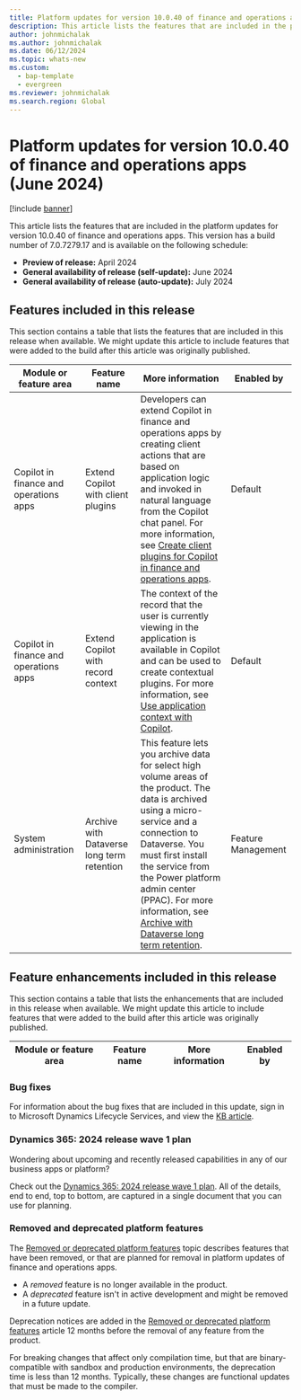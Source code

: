 ```yaml
---
title: Platform updates for version 10.0.40 of finance and operations apps (June 2024)
description: This article lists the features that are included in the platform updates for version 10.0.40 of finance and operations apps.
author: johnmichalak
ms.author: johnmichalak
ms.date: 06/12/2024
ms.topic: whats-new
ms.custom: 
  - bap-template
  - evergreen
ms.reviewer: johnmichalak
ms.search.region: Global
---
```

# Platform updates for version 10.0.40 of finance and operations apps (June 2024)

[!include [banner](../includes/banner.md)]

This article lists the features that are included in the platform updates for version 10.0.40 of finance and operations apps. This version has a build number of 7.0.7279.17 and is available on the following schedule:

- **Preview of release:** April 2024
- **General availability of release (self-update):** June 2024
- **General availability of release (auto-update):** July 2024

## Features included in this release

This section contains a table that lists the features that are included in this release when available. We might update this article to include features that were added to the build after this article was originally published.

| Module or feature area | Feature name | More information | Enabled by |
|---|---|---|---|
| Copilot in finance and operations apps | Extend Copilot with client plugins | Developers can extend Copilot in finance and operations apps by creating client actions that are based on application logic and invoked in natural language from the Copilot chat panel. For more information, see [Create client plugins for Copilot in finance and operations apps](../../dev-itpro/copilot/copilot-client-plugins.md). | Default |
| Copilot in finance and operations apps | Extend Copilot with record context | The context of the record that the user is currently viewing in the application is available in Copilot and can be used to create contextual plugins. For more information, see [Use application context with Copilot](../../dev-itpro/copilot/copilot-application-context.md). | Default |
| System administration | Archive with Dataverse long term retention | This feature lets you archive data for select high volume areas of the product. The data is archived using a micro-service and a connection to Dataverse. You must first install the service from the Power platform admin center (PPAC).  For more information, see [Archive with Dataverse long term retention](../../dev-itpro/sysadmin/archive-data.md). | Feature Management |

## Feature enhancements included in this release

This section contains a table that lists the enhancements that are included in this release when available. We might update this article to include features that were added to the build after this article was originally published.

| Module or feature area | Feature name | More information | Enabled by |
|---|---|---|---|

### Bug fixes

For information about the bug fixes that are included in this update, sign in to Microsoft Dynamics Lifecycle Services, and view the [KB article](https://fix.lcs.dynamics.com/Issue/Details?bugId=932660).

### Dynamics 365: 2024 release wave 1 plan

Wondering about upcoming and recently released capabilities in any of our business apps or platform?

Check out the [Dynamics 365: 2024 release wave 1 plan](/dynamics365/release-plan/2024wave1/). All of the details, end to end, top to bottom, are captured in a single document that you can use for planning.

### Removed and deprecated platform features

The [Removed or deprecated platform features](../../fin-ops/get-started/removed-deprecated-features-platform-updates.md) topic describes features that have been removed, or that are planned for removal in platform updates of finance and operations apps.

- A *removed* feature is no longer available in the product.
- A *deprecated* feature isn't in active development and might be removed in a future update.

Deprecation notices are added in the [Removed or deprecated platform features](../../fin-ops/get-started/removed-deprecated-features-platform-updates.md) article 12 months before the removal of any feature from the product.

For breaking changes that affect only compilation time, but that are binary-compatible with sandbox and production environments, the deprecation time is less than 12 months. Typically, these changes are 
functional updates that must be made to the compiler.
